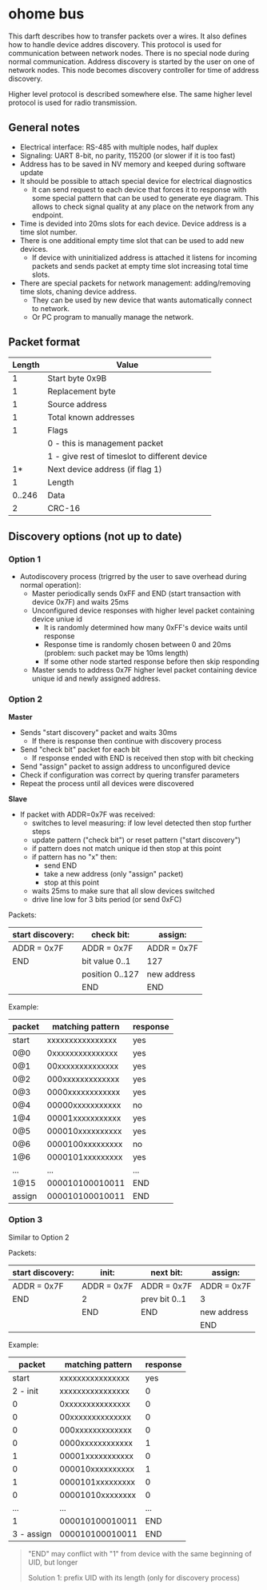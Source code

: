 ohome bus
=========

This darft describes how to transfer packets over a wires.
It also defines how to handle device addres discovery.
This protocol is used for communication between network nodes.
There is no special node during normal communication.
Address discovery is started by the user on one of network nodes.
This node becomes discovery controller for time of address discovery.

Higher level protocol is described somewhere else. The same higher level protocol is used for radio transmission.

General notes
-------------

 * Electrical interface: RS-485 with multiple nodes, half duplex	
 * Signaling: UART 8-bit, no parity, 115200 (or slower if it is too fast)
 * Address has to be saved in NV memory and keeped during software update
 * It should be possible to attach special device for electrical diagnostics
 	  * It can send request to each device that forces it to response with some special
	    pattern that can be used to generate eye diagram. This allows to check signal quality at any
	    place on the network from any endpoint.
 * Time is devided into 20ms slots for each device. Device address is a time slot number.
 * There is one additional empty time slot that can be used to add new devices.
   * If device with uninitialized address is attached it listens for incoming packets and sends packet at empty time slot increasing total time slots.
 * There are special packets for network management: adding/removing time slots, chaning device address.
   * They can be used by new device that wants automatically connect to network.
   * Or PC program to manually manage the network.

Packet format
-----------

| Length | Value |
|--------|-------|
| 1 | Start byte 0x9B |
| 1 | Replacement byte |
| 1 | Source address |
| 1 | Total known addresses |
| 1 | Flags |
|   | 0 - this is management packet |
|   | 1 - give rest of timeslot to different device |
| 1* | Next device address (if flag 1) |
| 1 | Length |
| 0..246 | Data |
| 2 | CRC-16 |


Discovery options (not up to date)
----------------

### Option 1

* Autodiscovery process (trigrred by the user to save overhead during normal operation):		
	* Master periodically sends 0xFF and END (start transaction with device 0x7F) and waits 25ms	
	* Unconfigured device responses with higher level packet containing device uniue id	
		* It is randomly determined how many 0xFF's device waits until response
		* Response time is randomly chosen between 0 and 20ms (problem: such packet may be 10ms length)
		* If some other node started response before then skip responding
	* Master sends to address 0x7F higher level packet containing device unique id and newly assigned address.	

### Option 2

**Master**
* Sends "start discovery" packet and waits 30ms		
	* If there is response then continue with discovery process	
* Send "check bit" packet for each bit		
	* If response ended with END is received then stop with bit checking	
* Send "assign" packet to assign address to unconfigured device		
* Check if configuration was correct by quering transfer parameters		
* Repeat the process until all devices were discovered		

**Slave**
* If packet with ADDR=0x7F was received:		
	* switches to level measuring: if low level detected then stop further steps	
	* update pattern ("check bit") or reset pattern ("start discovery")	
	* if pattern does not match unique id then stop at this point	
	* if pattern has no "x" then:	
		* send END
		* take a new address (only "assign" packet)
		* stop at this point
	* waits 25ms to make sure that all slow devices switched	
	* drive line low for 3 bits period (or send 0xFC)	

Packets:

|start discovery:|	check bit:|	assign:
|------|-------|-------|
|ADDR = 0x7F|	ADDR = 0x7F|	ADDR = 0x7F|
|END	|bit value 0..1|	127|
| |position 0..127|	new address|
| |	END|	END|

Example:

|packet|	matching pattern|	response|
|------|------------------|---------|
|start|	xxxxxxxxxxxxxxxx|	yes|
|0@0|	0xxxxxxxxxxxxxxx|	yes|
|0@1|	00xxxxxxxxxxxxxx|	yes|
|0@2|	000xxxxxxxxxxxxx	|yes|
|0@3|	0000xxxxxxxxxxxx	|yes|
|0@4|	00000xxxxxxxxxxx	|no|
|1@4|	00001xxxxxxxxxxx	|yes|
|0@5|	000010xxxxxxxxxx|	yes|
|0@6|	0000100xxxxxxxxx|	no|
|1@6|	0000101xxxxxxxxx|	yes|
|...	|...|	...|
|1@15	|000010100010011	|END|
|assign	|000010100010011	|END|

### Option 3

Similar to Option 2

Packets:

|start discovery: |	init: |	next bit: |	assign: |
|------------|----|----|----|
|ADDR = 0x7F|	ADDR = 0x7F	| ADDR = 0x7F|	ADDR = 0x7F|
|END	|2	|prev bit 0..1|	3|
| |	END|	END	|new address |
| |	|	|	END|


Example:

|	packet | 	matching pattern | 	response | 
|--------|-------------------|--------|
|	start | 	xxxxxxxxxxxxxxxx | 	yes | 
|	2 - init | 	xxxxxxxxxxxxxxxx | 	0 | 
|	0 | 	0xxxxxxxxxxxxxxx | 	0 | 
|	0 | 	00xxxxxxxxxxxxxx | 	0 | 
|	0 | 	000xxxxxxxxxxxxx | 	0 | 
|	0 | 	0000xxxxxxxxxxxx | 	1 | 
|	1 | 	00001xxxxxxxxxxx | 	0 | 
|	0 | 	000010xxxxxxxxxx | 	1 | 
|	1 | 	0000101xxxxxxxxx | 	0 | 
|	0 | 	00001010xxxxxxxx | 	0 | 
|	... | 	... | 	... | 
|	1 | 	000010100010011 | 	END | 
|	3 - assign | 	000010100010011 | 	END | 

> "END" may conflict with "1" from device with the same beginning of UID, but longer
>
> Solution 1: prefix UID with its length (only for discovery process)

